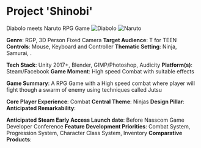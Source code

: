 # Project 'Shinobi'
Diabolo meets Naruto RPG Game
![Diabolo](https://cdn1-www.playstationlifestyle.net/assets/uploads/2016/07/diablo-3-ps4-555x328-555x328.png)
![Naruto](http://images.saiyanisland.com/data/623/Naruto-Storm-4-212.jpg)

**Genre**: RGP, 3D Person Fixed Camera
**Target Audience**: T for TEEN
**Controls**: Mouse, Keyboard and Controller
**Thematic Setting**: Ninja, Samurai,  .

**Tech Stack**: Unity 2017+, Blender, GIMP/Photoshop, Audicity 
**Platform(s)**: Steam/Facebook
**Game Moment**:  High speed Combat with suitable effects


**Game Summary**: A RPG Game with a High speed combat where player will fight though a swarm of enemy using techniques called Jutsu

**Core Player Experience**: Combat
**Central Theme**: Ninjas
**Design Pillar**: 
**Anticipated Remarkability**: 

**Anticipated Steam Early Access Launch date**: Before Nasscom Game Developer Conference
**Feature Development Priorities**: Combat System, Progression System, Character Class System, Inventory
**Comparative Products**: 

